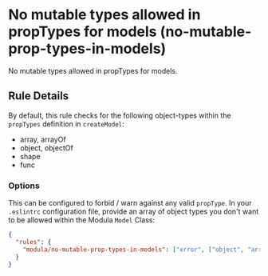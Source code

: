 # No mutable types allowed in propTypes for models (no-mutable-prop-types-in-models)

No mutable types allowed in propTypes for models.

## Rule Details

By default, this rule checks for the following object-types within the `propTypes` definition in `createModel`:

* array, arrayOf
* object, objectOf
* shape
* func

### Options

This can be configured to forbid / warn against any valid  `propType`. In your `.eslintrc` configuration file, provide an array of object types you don't want to be allowed within the Modula `Model` Class:

```json
{
  "rules": {
    "modula/no-mutable-prop-types-in-models": ["error", ["object", "array", "arrayOf", "objectOf"]]
  }
}
```
